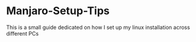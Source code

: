 # Manjaro-Setup-Tips
This is a small guide dedicated on how I set up my linux installation across different PCs
